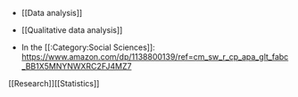   - [[Data analysis]]
  - [[Qualitative data analysis]]

  - In the  [[:Category:Social Sciences]]:
    https://www.amazon.com/dp/1138800139/ref=cm_sw_r_cp_apa_glt_fabc_BB1X5MNYNWXRC2FJ4MZ7

[[Research]][[Statistics]]